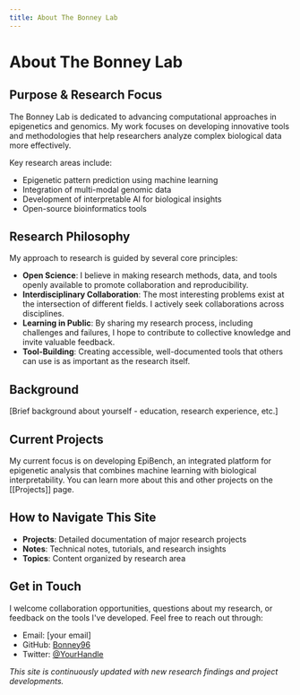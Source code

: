 ```yaml
---
title: About The Bonney Lab
---
```


# About The Bonney Lab

## Purpose & Research Focus

The Bonney Lab is dedicated to advancing computational approaches in epigenetics and genomics. My work focuses on developing innovative tools and methodologies that help researchers analyze complex biological data more effectively.

Key research areas include:
- Epigenetic pattern prediction using machine learning
- Integration of multi-modal genomic data
- Development of interpretable AI for biological insights
- Open-source bioinformatics tools

## Research Philosophy

My approach to research is guided by several core principles:

- **Open Science**: I believe in making research methods, data, and tools openly available to promote collaboration and reproducibility.
- **Interdisciplinary Collaboration**: The most interesting problems exist at the intersection of different fields. I actively seek collaborations across disciplines.
- **Learning in Public**: By sharing my research process, including challenges and failures, I hope to contribute to collective knowledge and invite valuable feedback.
- **Tool-Building**: Creating accessible, well-documented tools that others can use is as important as the research itself.

## Background

[Brief background about yourself - education, research experience, etc.]

## Current Projects

My current focus is on developing EpiBench, an integrated platform for epigenetic analysis that combines machine learning with biological interpretability. You can learn more about this and other projects on the [[Projects]] page.

## How to Navigate This Site

- **Projects**: Detailed documentation of major research projects
- **Notes**: Technical notes, tutorials, and research insights
- **Topics**: Content organized by research area

## Get in Touch

I welcome collaboration opportunities, questions about my research, or feedback on the tools I've developed. Feel free to reach out through:

- Email: [your email]
- GitHub: [Bonney96](https://github.com/Bonney96)
- Twitter: [@YourHandle](https://twitter.com/YourHandle)

*This site is continuously updated with new research findings and project developments.* 